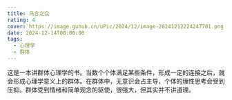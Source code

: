 ```yaml
---
title: 乌合之众
rating: 4
cover: https://image.guhub.cn/uPic/2024/12/image-20241212224247701.png
date: 2024-12-14T00:00:00
tags:
  - 心理学
  - 群体
---
```


这是一本讲群体心理学的书。当数个个体满足某些条件，形成一定的连接之后，就会形成心理学意义上的群体。在群体中，无意识会占主导，个体的理性思考会受到压抑。群体受到情绪和简单观念的驱使，很强大，但其实并不讲道理。
